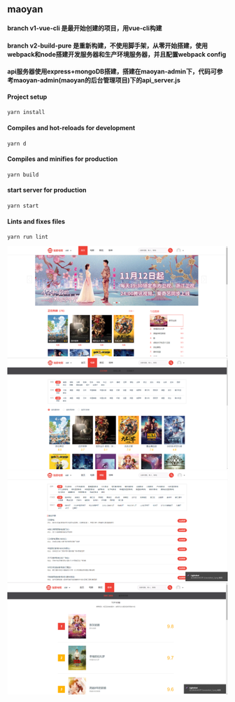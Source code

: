 ## maoyan
#### branch v1-vue-cli 是最开始创建的项目，用vue-cli构建
#### branch v2-build-pure 是重新构建，不使用脚手架，从零开始搭建，使用webpack和node搭建开发服务器和生产环境服务器，并且配置webpack config
#### api服务器使用express+mongoDB搭建，搭建在maoyan-admin下，代码可参考maoyan-admin(maoyan的后台管理项目)下的api_server.js

#### Project setup
```
yarn install
```

#### Compiles and hot-reloads for development
```
yarn d
```

#### Compiles and minifies for production
```
yarn build
```
#### start server for production
```
yarn start
```
#### Lints and fixes files
```
yarn run lint
```
![Image text](https://github.com/cassiehuang/maoyan/blob/master/img-floder/home.png)
![Image text](https://github.com/cassiehuang/maoyan/blob/master/img-floder/movie.png)
![Image text](https://github.com/cassiehuang/maoyan/blob/master/img-floder/cinemas.png)
![Image text](https://github.com/cassiehuang/maoyan/blob/master/img-floder/board.png)
